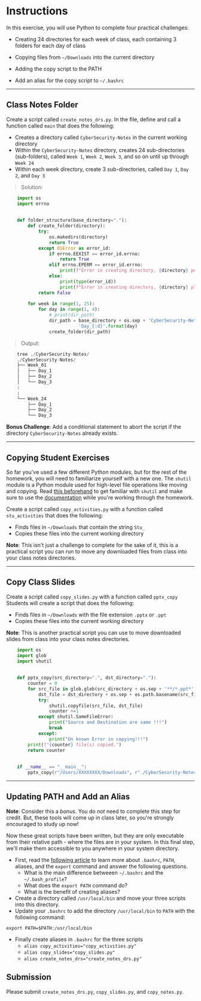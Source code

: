 # Instructions

In this exercise, you will use Python to complete four practical challenges:
* Creating 24 directories for each week of class, each containing 3 folders for each day of class

* Copying files from `~/Downloads` into the current directory
* Adding the copy script to the PATH
* Add an alias for the copy script to `~/.bashrc`

---

## Class Notes Folder

Create a script called `create_notes_drs.py`. In the file, define and call a function called `main` that does the following:

* Creates a directory called `CyberSecurity-Notes` in the current working directory
* Within the `CyberSecurity-Notes` directory, creates 24 sub-directories (sub-folders), called `Week 1`, `Week 2`, `Week 3`, and so on until up through `Week 24`
* Within each week directory, create 3 sub-directories, called `Day 1`, `Day 2`, and `Day 3`

> Solution:
```python
    import os
    import errno
    
    
    def folder_structure(base_directory="."):
        def create_folder(directory):
            try:
                os.makedirs(directory)
                return True
            except OSError as error_id:
                if errno.EEXIST == error_id.errno:
                    return True
                elif errno.EPERM == error_id.errno:
                    print(f"Error in creating directory, {directory} permission denied !!! ")
                else:
                    print(type(error_id))
                    print(f"Error in creating directory, {directory} please verify !!! ")
            return False
    
        for week in range(1, 25):
            for day in range(1, 4):
                # print(dir_path)
                dir_path = base_directory + os.sep + 'CyberSecurity-Notes' + os.sep + 'Week_{:02d}'.format(week) + os.sep + \
                           'Day_{:d}'.format(day)
                create_folder(dir_path)

```
> Output:
```python
    tree ./CyberSecurity-Notes/
    ./CyberSecurity-Notes/
    ├── Week_01
    │   ├── Day_1
    │   ├── Day_2
    │   └── Day_3
    :
    :
    └── Week_24
        ├── Day_1
        ├── Day_2
        └── Day_3
```

**Bonus Challenge**: Add a conditional statement to abort the script if the directory `CyberSecurity-Notes` already exists.

---

## Copying Student Exercises

So far you've used a few different Python modules, but for the rest of the homework, you will need to familiarize yourself with a new one. The `shutil` module is a Python module used for high-level file operations like moving and copying. Read [this beforehand](https://www.journaldev.com/20536/python-shutil-module) to get familiar with `shutil` and make sure to use the [documentation](https://docs.python.org/3.5/library/shutil.html#module-shutil) while you're working through the homework. 

Create a script called `copy_activities.py` with a function called `stu_activities` that does the following:

* Finds files in `~/Downloads` that contain the string `Stu_`
* Copies these files into the current working directory

**Note**: This isn't just a challenge to complete for the sake of it, this is a practical script you can run to move any downloaded files from class into your class notes directories.

---

## Copy Class Slides

Create a script called `copy_slides.py` with a function called `pptx_copy`
Students will create a script that does the following:

* Finds files in `~/Downloads` with the file extension `.pptx` or `.ppt`
* Copies these files into the current working directory

**Note**: This is another practical script you can use to move downloaded slides from class into your class notes directories.
```python
    import os
    import glob
    import shutil
    
    
    def pptx_copy(src_directory=".", dst_directory="."):
        counter = 0
        for src_file in glob.glob(src_directory + os.sep + '**/*.ppt*', recursive=True):
            dst_file = dst_directory + os.sep + os.path.basename(src_file)
            try:
                shutil.copyfile(src_file, dst_file)
                counter +=1
            except shutil.SameFileError:
                print("Source and Destination are same !!!")
                break
            except:
                print("Un known Error in copying!!!")
        print(f"{counter} file(s) copied.")
        return counter
    
    
    if __name__ == "__main__":
        pptx_copy(r"/Users/XXXXXXXX/Downloads", r"./CyberSecurity-Notes")
```
---

## Updating PATH and Add an Alias

**Note**: Consider this a _bonus_. You do _not_ need to complete this step for credit. But, these tools will come up in class later, so you're strongly encouraged to study up now!

Now these great scripts have been written, but they are only executable from their relative path - where the files are in your system. In this final step, we'll make them accessible to you anywhere in your system directory.

* First, read the [following article](http://linuxcommand.org/lc3_wss0020.php) to learn more about `.bashrc`, `PATH`, aliases, and the `export` command and answer the following questions.
    * What is the main difference betweeen `~/.bashrc` and the `~/.bash_profile`?
    * What does the `export PATH` command do?
    * What is the benefit of creating aliases?
* Create a directory called `/usr/local/bin` and move your three scripts into this directory.
* Update your `.bashrc` to add the directory `/usr/local/bin` to `PATH` with the following command:

```
export PATH=$PATH:/usr/local/bin
```

* Finally create aliases in `.bashrc` for the three scripts
    * `alias copy_activities="copy_activities.py"`
    * `alias copy_slides="copy_slides.py"`
    * `alias create_notes_drs="create_notes_drs.py"`

## Submission
Please submit `create_notes_drs.py`, `copy_slides.py`, and `copy_notes.py`.
